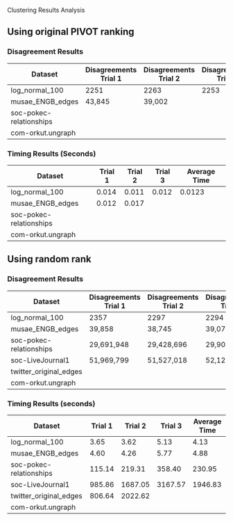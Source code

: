 Clustering Results Analysis

## Using original PIVOT ranking
### Disagreement Results
| Dataset | Disagreements Trial 1 | Disagreements Trial 2 | Disagreements Trial 3 | Average Disagreements |
|---------|---------------------|---------------------|---------------------|-------------------|
| log_normal_100 | 2251 | 2263 | 2253 |2256  |
| musae_ENGB_edges | 43,845 | 39,002 |  |  |
| soc-pokec-relationships | | | | |
| com-orkut.ungraph | | | | |

### Timing Results (Seconds)
| Dataset | Trial 1 | Trial 2 | Trial 3 | Average Time |
|---------|---------|---------|---------|--------------|
| log_normal_100 | 0.014 | 0.011 | 0.012 | 0.0123 |
| musae_ENGB_edges | 0.012 | 0.017 |  |  |
| soc-pokec-relationships | | | | |
| com-orkut.ungraph | | | | |

## Using random rank
### Disagreement Results
| Dataset | Disagreements Trial 1 | Disagreements Trial 2 | Disagreements Trial 3 | Average Disagreements |
|---------|---------------------|---------------------|---------------------|-------------------|
| log_normal_100 | 2357 | 2297 | 2294 | 2316 |
| musae_ENGB_edges | 39,858 | 38,745 | 39,077 | 39,227 |
| soc-pokec-relationships | 29,691,948 | 29,428,696 | 29,908,772 | 29,676,472 |
| soc-LiveJournal1 | 51,969,799 | 51,527,018 | 52,129,550 | 51,875,456 |
| twitter_original_edges | | | | |
| com-orkut.ungraph | | | | |

### Timing Results (seconds)
| Dataset | Trial 1 | Trial 2 | Trial 3 | Average Time |
|---------|---------|---------|---------|--------------|
| log_normal_100 | 3.65 | 3.62 | 5.13 | 4.13 |
| musae_ENGB_edges | 4.60 | 4.26 | 5.77 | 4.88 |
| soc-pokec-relationships | 115.14 | 219.31 | 358.40 | 230.95 |
| soc-LiveJournal1 | 985.86 | 1687.05 | 3167.57 | 1946.83 |
| twitter_original_edges | 806.64 | 2022.62 | | |
| com-orkut.ungraph | | | | |

